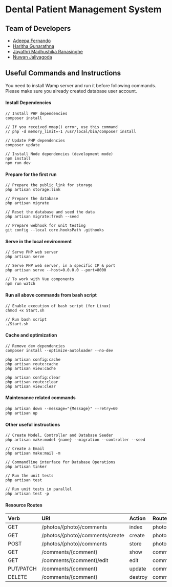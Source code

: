 # Dental Patient Management System

## Team of Developers

-   [Adeepa Fernando](https://people.ce.pdn.ac.lk/students/e18/100/)
-   [Haritha Gunarathna](https://people.ce.pdn.ac.lk/students/e18/118/)
-   [Jayathri Madhushika Ranasinghe](https://people.ce.pdn.ac.lk/students/e18/283/)
-   [Nuwan Jaliyagoda](http://github.com/NuwanJ)

## Useful Commands and Instructions

You need to install Wamp server and run it before following commands.
Please make sure you already created database user account.

#### Install Dependencies

```
// Install PHP dependencies
composer install

// If you received mmap() error, use this command
// php -d memory_limit=-1 /usr/local/bin/composer install

// Update PHP dependencies
composer update

// Install Node dependencies (development mode)
npm install
npm run dev
```

#### Prepare for the first run

```
// Prepare the public link for storage
php artisan storage:link

// Prepare the database
php artisan migrate

// Reset the database and seed the data
php artisan migrate:fresh --seed

// Prepare webhook for unit testing
git config --local core.hooksPath .githooks

```

#### Serve in the local environment

```
// Serve PHP web server
php artisan serve

// Serve PHP web server, in a specific IP & port
php artisan serve --host=0.0.0.0 --port=8000

// To work with Vue components
npm run watch
```

#### Run all above commands from bash script

```
// Enable execution of bash script (for Linux)
chmod +x Start.sh

// Run bash script
./Start.sh
```

#### Cache and optimization

```
// Remove dev dependencies
composer install --optimize-autoloader --no-dev

php artisan config:cache
php artisan route:cache
php artisan view:cache

php artisan config:clear
php artisan route:clear
php artisan view:clear
```

#### Maintenance related commands

```
php artisan down --message="{Message}" --retry=60
php artisan up
```

#### Other useful instructions

```
// Create Model, Controller and Database Seeder
php artisan make:model {name} --migration --controller --seed

// Create a Email
php artisan make:mail -m

// Commandline interface for Database Operations
php artisan tinker

// Run the unit tests
php artisan test

// Run unit tests in parallel
php artisan test -p

```

#### Resource Routes

| Verb      | URI                             | Action  | Route Name             |
| :-------- | :------------------------------ | :------ | :--------------------- |
| GET       | /photos/{photo}/comments        | index   | photos.comments.index  |
| GET       | /photos/{photo}/comments/create | create  | photos.comments.create |
| POST      | /photos/{photo}/comments        | store   | photos.comments.store  |
| GET       | /comments/{comment}             | show    | comments.show          |
| GET       | /comments/{comment}/edit        | edit    | comments.edit          |
| PUT/PATCH | /comments/{comment}             | update  | comments.update        |
| DELETE    | /comments/{comment}             | destroy | comments.destroy       |